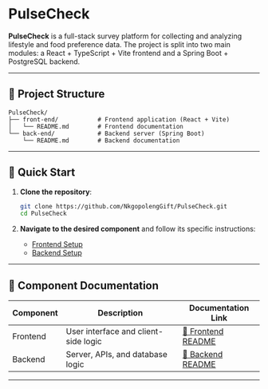 # PulseCheck

**PulseCheck** is a full-stack survey platform for collecting and analyzing lifestyle and food preference data. The project is split into two main modules: a React + TypeScript + Vite frontend and a Spring Boot + PostgreSQL backend.

---

## 📂 Project Structure

```
PulseCheck/
├── front-end/           # Frontend application (React + Vite)
│   └── README.md        # Frontend documentation
└── back-end/            # Backend server (Spring Boot)
    └── README.md        # Backend documentation
```

---

## 🚀 Quick Start

1. **Clone the repository**:
   ```bash
   git clone https://github.com/NkgopolengGift/PulseCheck.git
   cd PulseCheck
   ```

2. **Navigate to the desired component** and follow its specific instructions:
   - [Frontend Setup](/front-end/README.md)
   - [Backend Setup](/back-end/README.md)

---

## 🔗 Component Documentation

| Component   | Description                          | Documentation Link           |
|-------------|--------------------------------------|------------------------------|
| Frontend    | User interface and client-side logic | [📖 Frontend README](/front-end/README.md) |
| Backend     | Server, APIs, and database logic     | [📖 Backend README](/back-end/README.md)  |

---
